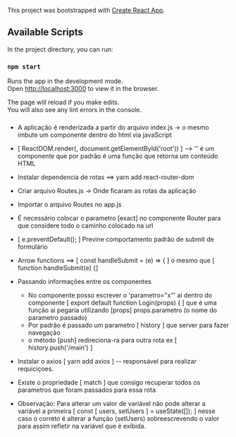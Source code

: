 This project was bootstrapped with [Create React App](https://github.com/facebook/create-react-app).

## Available Scripts

In the project directory, you can run:

### `npm start`

Runs the app in the development mode.<br>
Open [http://localhost:3000](http://localhost:3000) to view it in the browser.

The page will reload if you make edits.<br>
You will also see any lint errors in the console.

### 
- A aplicação é renderizada a partir do arquivo index.js -> o mesmo imbute um componente dentro do html via javaScript
- [  ReactDOM.render(<App />, document.getElementById('root')) ] --> '<App/>' é um componente que por padrão é uma função que retorna um conteúdo HTML

- Instalar dependencia de rotas ==> yarn add react-router-dom
- Criar arquivo Routes.js -> Onde ficaram as rotas da aplicação
- Importar o arquivo Routes no app.js
- É necessário colocar o parametro [exact] no componente Router para que considere todo o caminho colocado na url
- [ e.preventDefault(); ] Previne comportamento padrão de submit de formulário
- Arrow functions ==> [ const handleSubmit = (e) => { ] o mesmo que [ function handleSubmit(e) {]

- Passando informações entre os componentes 
	- No componente posso escrever o 'parametro="x"' ai dentro do componente [ export default function Login(props) { ] que é uma função ai pegaria utilizando [props]
	  props.parametro (o nome do parametro passado)
	- Por padrão é passado um parametro [ history ] que server para fazer navegação
	- o método [push] redireciona-ra para outra rota ex [ history.push('/main') ]

- Instalar o axios [ yarn add axios ] -- responsável para realizar requiciçoes.

- Existe o propriedade [ match ] que consigo recuperar todos os parametros que foram passados para essa rota 

- Observação:
 Para alterar um valor de variável não pode alterar a variável a primeira 
	[ const [ users, setUsers ] = useState([]); ] nesse caso o correto é alterar a função (setUsers) sobreescrevendo o valor para assim refletir na variável que é exibida.